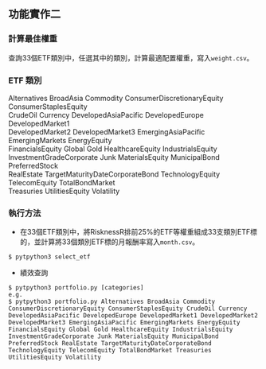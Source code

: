 ## 功能實作二

### 計算最佳權重
查詢33個ETF類別中，任選其中的類別，計算最適配置權重，寫入`weight.csv`。

### ETF 類別
Alternatives BroadAsia Commodity ConsumerDiscretionaryEquity ConsumerStaplesEquity <br />
CrudeOil Currency DevelopedAsiaPacific DevelopedEurope DevelopedMarket1 <br />
DevelopedMarket2 DevelopedMarket3 EmergingAsiaPacific EmergingMarkets EnergyEquity <br />
FinancialsEquity Global Gold HealthcareEquity IndustrialsEquity <br />
InvestmentGradeCorporate Junk MaterialsEquity MunicipalBond PreferredStock <br />
RealEstate TargetMaturityDateCorporateBond TechnologyEquity TelecomEquity TotalBondMarket <br />
Treasuries UtilitiesEquity Volatility

### 執行方法
- 在33個ETF類別中，將RisknessR排前25%的ETF等權重組成33支類別ETF標的，並計算將33個類別ETF標的月報酬率寫入`month.csv`。
```
$ pytpython3 select_etf
```
- 績效查詢
```
$ pytpython3 portfolio.py [categories]
e.g.
$ pytpython3 portfolio.py Alternatives BroadAsia Commodity ConsumerDiscretionaryEquity ConsumerStaplesEquity CrudeOil Currency DevelopedAsiaPacific DevelopedEurope DevelopedMarket1 DevelopedMarket2 DevelopedMarket3 EmergingAsiaPacific EmergingMarkets EnergyEquity FinancialsEquity Global Gold HealthcareEquity IndustrialsEquity InvestmentGradeCorporate Junk MaterialsEquity MunicipalBond PreferredStock RealEstate TargetMaturityDateCorporateBond TechnologyEquity TelecomEquity TotalBondMarket Treasuries UtilitiesEquity Volatility
```
